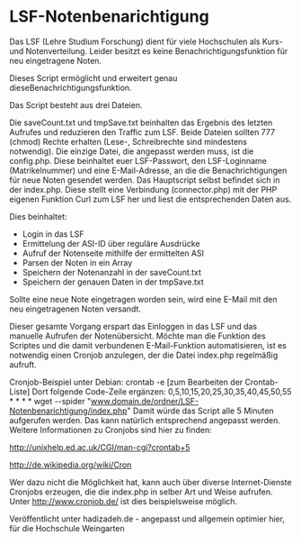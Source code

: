 # LSF-Notenbenarichtigung

Das LSF (Lehre Studium Forschung) dient für viele Hochschulen als Kurs- und Notenverteilung.
Leider besitzt es keine Benachrichtigungsfunktion für neu eingetragene Noten.

Dieses Script ermöglicht und erweitert genau dieseBenachrichtigungsfunktion.

Das Script besteht aus drei Dateien.

Die saveCount.txt und tmpSave.txt beinhalten das Ergebnis des letzten Aufrufes und reduzieren den Traffic zum LSF.
Beide Dateien sollten 777 (chmod) Rechte erhalten (Lese-, Schreibrechte sind mindestens notwendig).
Die einzige Datei, die angepasst werden muss, ist die config.php.
Diese beinhaltet euer LSF-Passwort, den LSF-Loginname (Matrikelnummer) und eine E-Mail-Adresse, an die die Benachrichtigungen für neue Noten gesendet werden.
Das Hauptscript selbst befindet sich in der index.php. Diese stellt eine Verbindung (connector.php) mit der PHP eigenen Funktion Curl zum LSF her und liest die entsprechenden Daten aus.

Dies beinhaltet:
- Login in das LSF
- Ermittelung der ASI-ID über reguläre Ausdrücke
- Aufruf der Notenseite mithilfe der ermittelten ASI
- Parsen der Noten in ein Array
- Speichern der Notenanzahl in der saveCount.txt
- Speichern der genauen Daten in der tmpSave.txt


Sollte eine neue Note eingetragen worden sein, wird eine E-Mail mit den neu eingetragenen Noten versandt.

Dieser gesamte Vorgang erspart das Einloggen in das LSF und das manuelle Aufrufen der Notenübersicht.
Möchte man die Funktion des Scriptes und die damit verbundenen E-Mail-Funktion automatisieren, ist es notwendig einen Cronjob anzulegen, der die Datei index.php regelmäßig aufruft.

Cronjob-Beispiel unter Debian:
crontab -e [zum Bearbeiten der Crontab-Liste]
Dort folgende Code-Zeile ergänzen:
0,5,10,15,20,25,30,35,40,45,50,55 * * * * wget --spider "www.domain.de/ordner/LSF-Notenbenarichtigung/index.php"
Damit würde das Script alle 5 Minuten aufgerufen werden. 
Das kann natürlich entsprechend angepasst werden.
Weitere Informationen zu Cronjobs sind hier zu finden:

http://unixhelp.ed.ac.uk/CGI/man-cgi?crontab+5

http://de.wikipedia.org/wiki/Cron



Wer dazu nicht die Möglichkeit hat, kann auch über diverse Internet-Dienste Cronjobs erzeugen, die die index.php in selber Art und Weise aufrufen.
Unter http://www.cronjob.de/ ist dies beispielsweise möglich.

Veröffentlicht unter hadizadeh.de - angepasst und allgemein optimier hier, für die Hochschule Weingarten
